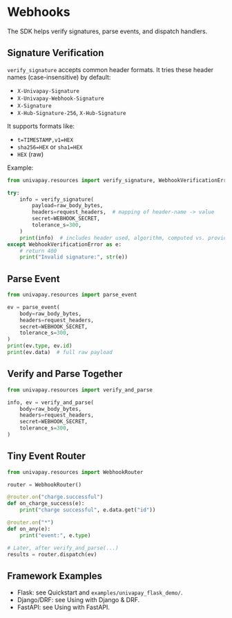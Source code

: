 # Webhooks

The SDK helps verify signatures, parse events, and dispatch handlers.

## Signature Verification

`verify_signature` accepts common header formats. It tries these header names (case-insensitive) by default:

- `X-Univapay-Signature`
- `X-Univapay-Webhook-Signature`
- `X-Signature`
- `X-Hub-Signature-256`, `X-Hub-Signature`

It supports formats like:

- `t=TIMESTAMP,v1=HEX`
- `sha256=HEX` or `sha1=HEX`
- `HEX` (raw)

Example:

```python
from univapay.resources import verify_signature, WebhookVerificationError

try:
    info = verify_signature(
        payload=raw_body_bytes,
        headers=request_headers,  # mapping of header-name -> value
        secret=WEBHOOK_SECRET,
        tolerance_s=300,
    )
    print(info)  # includes header used, algorithm, computed vs. provided
except WebhookVerificationError as e:
    # return 400
    print("Invalid signature:", str(e))
```

## Parse Event

```python
from univapay.resources import parse_event

ev = parse_event(
    body=raw_body_bytes,
    headers=request_headers,
    secret=WEBHOOK_SECRET,
    tolerance_s=300,
)
print(ev.type, ev.id)
print(ev.data)  # full raw payload
```

## Verify and Parse Together

```python
from univapay.resources import verify_and_parse

info, ev = verify_and_parse(
    body=raw_body_bytes,
    headers=request_headers,
    secret=WEBHOOK_SECRET,
    tolerance_s=300,
)
```

## Tiny Event Router

```python
from univapay.resources import WebhookRouter

router = WebhookRouter()

@router.on("charge.successful")
def on_charge_success(e):
    print("charge successful", e.data.get("id"))

@router.on("*")
def on_any(e):
    print("event:", e.type)

# Later, after verify_and_parse(...)
results = router.dispatch(ev)
```

## Framework Examples

- Flask: see Quickstart and `examples/univapay_flask_demo/`.
- Django/DRF: see Using with Django & DRF.
- FastAPI: see Using with FastAPI.

